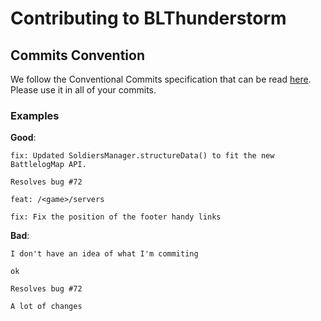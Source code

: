 # Contributing to BLThunderstorm

## Commits Convention
We follow the Conventional Commits specification that can be read [here](https://www.conventionalcommits.org/en/v1.0.0/). Please use it in all of your commits.

### Examples
**Good**:
```
fix: Updated SoldiersManager.structureData() to fit the new BattlelogMap API. 

Resolves bug #72
```
```
feat: /<game>/servers
```
```
fix: Fix the position of the footer handy links 
```
**Bad**:
```
I don't have an idea of what I'm commiting
```
```
ok
```
```
Resolves bug #72
```
```
A lot of changes
```
## 
